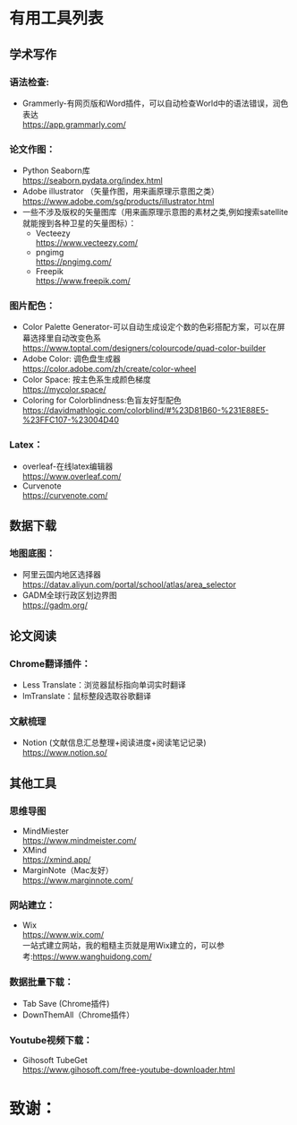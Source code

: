 # 有用工具列表

## 学术写作
### 语法检查:
- Grammerly-有网页版和Word插件，可以自动检查World中的语法错误，润色表达  
  <https://app.grammarly.com/>

### 论文作图：
- Python Seaborn库   
  <https://seaborn.pydata.org/index.html>   
- Adobe illustrator （矢量作图，用来画原理示意图之类）  
  <https://www.adobe.com/sg/products/illustrator.html>   
- 一些不涉及版权的矢量图库（用来画原理示意图的素材之类,例如搜索satellite就能搜到各种卫星的矢量图标）：
   - Vecteezy   
    <https://www.vecteezy.com/>  
  - pngimg   
    <https://pngimg.com/>   
  - Freepik   
    <https://www.freepik.com/>    
    
### 图片配色：
- Color Palette Generator-可以自动生成设定个数的色彩搭配方案，可以在屏幕选择里自动改变色系  
  <https://www.toptal.com/designers/colourcode/quad-color-builder>  
- Adobe Color: 调色盘生成器  
  <https://color.adobe.com/zh/create/color-wheel>  
- Color Space: 按主色系生成颜色梯度  
  <https://mycolor.space/>
- Coloring for Colorblindness:色盲友好型配色   
  <https://davidmathlogic.com/colorblind/#%23D81B60-%231E88E5-%23FFC107-%23004D40>

### Latex：
- overleaf-在线latex编辑器  
  <https://www.overleaf.com/>   
- Curvenote  
  <https://curvenote.com/>  

## 数据下载
### 地图底图：
- 阿里云国内地区选择器   
  <https://datav.aliyun.com/portal/school/atlas/area_selector>  
- GADM全球行政区划边界图   
  <https://gadm.org/> 

## 论文阅读
### Chrome翻译插件：
- Less Translate：浏览器鼠标指向单词实时翻译  
- lmTranslate：鼠标整段选取谷歌翻译

### 文献梳理
- Notion (文献信息汇总整理+阅读进度+阅读笔记记录)      
  <https://www.notion.so/>    

## 其他工具
### 思维导图
- MindMiester  
  <https://www.mindmeister.com/>   
- XMind  
  <https://xmind.app/>  
- MarginNote（Mac友好）        
  <https://www.marginnote.com/>

### 网站建立：
- Wix   
  <https://www.wix.com/>  
 一站式建立网站，我的粗糙主页就是用Wix建立的，可以参考:<https://www.wanghuidong.com/> 
 
 ### 数据批量下载：
- Tab Save (Chrome插件)  
- DownThemAll（Chrome插件）   

 ### Youtube视频下载：   
 - Gihosoft TubeGet    
   <https://www.gihosoft.com/free-youtube-downloader.html>    

# 致谢：
